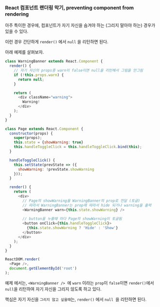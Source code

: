 ### React 컴포넌트 랜더링 막기, preventing component from rendering

아주 특이한 경우에, 컴포넌트가 자기 자신을 숨겨야 하는 \(그리지 말아야 하는\) 경우가 있을 수 있다.

이런 경우 간단하게 `render()` 에서 `null` 을 리턴하면 된다.

아래 예제를 살펴보자.

```js
class WarningBanner extends React.Component {
  render() {
    // 자기 자신의 props중 warn이 false이면 null을 리턴해서 그림을 안그림
    if (!this.props.warn) {
      return null;
    }

    return (
      <div className="warning">
        Warning!
      </div>    
    );
  }
}

class Page extends React.Component {
  constructor(props) {
    super(props);
    this.state = {showWarning: true}
    this.handleToggleClick = this.handleToggleClick.bind(this);
  }

  handleToggleClick() {
    this.setState(prevState => ({
      showWarning: !prevState.showWarning
    }));
  }

  render() {
    return (
      <div>
        // Page의 showWarning을 WarningBanner의 prop로 전달 (토글)
        // 따라서 WarningBanner는 prop에 따라서 hide 되거나 warning을 출력
        <WarningBanner warn={this.state.showWarning} />
        
        // button을 누를때 마다 Page의 showWarning이 토글됨
        <button onClick={this.handleToggleClick}>
          {this.state.showWarning ? 'Hide' : 'Show'}
        </button>
      </div>
    );
  }
}

ReactDOM.render(
  <Page />,
  document.getElementById('root')
);
```

예제 에서는, `<WarningBanner /> `에 `warn` 이라는 `prop`이 `false`이면 `render()`에서 `null`을 리턴하여 자기 자신을 그리지 않도록 하고 있다.

핵심은 자기 자신을 `그리지 않고 싶을때`는, `render()` 에서 `null `을 리턴하면 된다.

